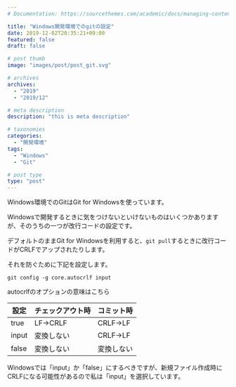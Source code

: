 ```yaml
---
# Documentation: https://sourcethemes.com/academic/docs/managing-content/

title: "Windows開発環境でのgitの設定"
date: 2019-12-02T20:35:21+09:00
featured: false
draft: false

# post thumb
image: "images/post/post_git.svg"

# archives
archives:
  - "2019"
  - "2019/12"

# meta description
description: "this is meta description"

# taxonomies
categories: 
  - "開発環境"
tags:
  - "Windows"
  - "Git"

# post type
type: "post"
---
```



Windows環境でのGitはGit for Windowsを使っています。

Windowsで開発するときに気をつけないといけないものはいくつかありますが、そのうちの一つが改行コードの設定です。

デフォルトのままGit for Windowsを利用すると、```git pull```するときに改行コードがCRLFでアップされたりします。

それを防ぐために下記を設定します。

```
git config -g core.autocrlf input
```

autocrlfのオプションの意味はこちら

|設定|チェックアウト時|コミット時|
|---|---|---|
|true|LF→CRLF|CRLF→LF|
|input|変換しない|CRLF→LF|
|false|変換しない|変換しない|


Windowsでは「input」か「false」にするべきですが、新規ファイル作成時にCRLFになる可能性があるので私は「input」を選択しています。
